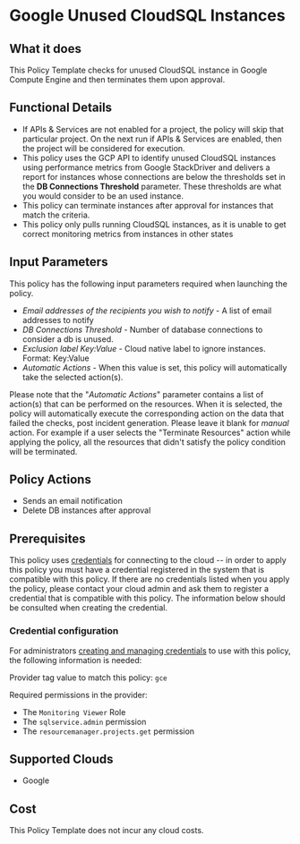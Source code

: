 # Google Unused CloudSQL Instances

## What it does

This Policy Template checks for unused CloudSQL instance in Google Compute Engine and then terminates them upon approval.

## Functional Details

- If APIs & Services are not enabled for a project, the policy will skip that particular project. On the next run if APIs & Services are enabled, then the project will be considered for execution.
- This policy uses the GCP API to identify unused CloudSQL instances using performance metrics from Google StackDriver and delivers a report for instances whose connections are below the thresholds set in the **DB Connections Threshold** parameter. These thresholds are what you would consider to be an used instance.
- This policy can terminate instances after approval for instances that match the criteria.
- This policy only pulls running CloudSQL instances, as it is unable to get correct monitoring metrics from instances in other states

## Input Parameters

This policy has the following input parameters required when launching the policy.

- *Email addresses of the recipients you wish to notify* - A list of email addresses to notify
- *DB Connections Threshold* - Number of database connections to consider a db is unused.
- *Exclusion label Key:Value* - Cloud native label to ignore instances. Format: Key:Value
- *Automatic Actions* - When this value is set, this policy will automatically take the selected action(s).

Please note that the "*Automatic Actions*" parameter contains a list of action(s) that can be performed on the resources. When it is selected, the policy will automatically execute the corresponding action on the data that failed the checks, post incident generation. Please leave it blank for *manual* action.
For example if a user selects the "Terminate Resources" action while applying the policy, all the resources that didn't satisfy the policy condition will be terminated.

## Policy Actions

- Sends an email notification
- Delete DB instances after approval

## Prerequisites

This policy uses [credentials](https://docs.flexera.com/flexera/EN/Automation/ManagingCredentialsExternal.htm) for connecting to the cloud -- in order to apply this policy you must have a credential registered in the system that is compatible with this policy. If there are no credentials listed when you apply the policy, please contact your cloud admin and ask them to register a credential that is compatible with this policy. The information below should be consulted when creating the credential.

### Credential configuration

For administrators [creating and managing credentials](https://docs.flexera.com/flexera/EN/Automation/ManagingCredentialsExternal.htm) to use with this policy, the following information is needed:

Provider tag value to match this policy: `gce`

Required permissions in the provider:

- The `Monitoring Viewer` Role
- The `sqlservice.admin` permission
- The `resourcemanager.projects.get` permission

## Supported Clouds

- Google

## Cost

This Policy Template does not incur any cloud costs.
